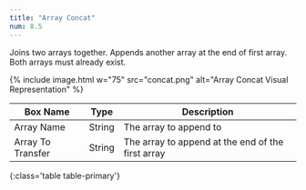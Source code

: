 ```yaml
---
title: "Array Concat"
num: 8.5
---
```


Joins two arrays together. Appends another array at the end of first array.\
Both arrays must already exist.


{% include image.html w="75" src="concat.png" alt="Array Concat Visual Representation" %}

| Box Name | Type | Description | 
|-------|--------|--------
Array Name | String | The array to append to|
Array To Transfer | String| The array to append at the end of the first array|
{:class='table table-primary'}









